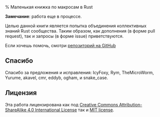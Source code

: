 % Маленькая книжка по макросам в Rust

**Замечание**: работа еще в процессе.

Целью данной книги является попытка объединения коллективных знаний Rust
сообщества.  Таким образом, как дополнения  (в форме pull request), так и
запросы (в форме issue) приветствуются.

Если хочешь помочь, смотри [репозиторий на GitHub](https://github.com/DanielKeep/tlborm/)

## Спасибо

Спасибо за предложения и исправления: IcyFoxy, Rym, TheMicroWorm, Yurume,
akavel, cmr, eddyb, ogham, и snake_case.

## Лицензия

Эта работа лицензирована как под [Creative Commons Attribution-ShareAlike 4.0 International License](http://creativecommons.org/licenses/by-sa/4.0/) так и [MIT license](http://opensource.org/licenses/MIT).

